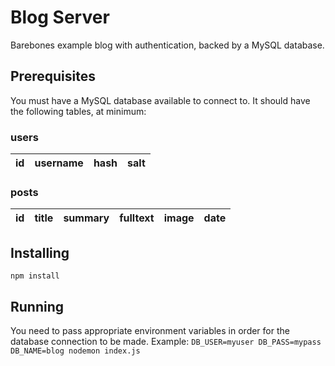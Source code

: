 # Blog Server
Barebones example blog with authentication, backed by a MySQL database.

## Prerequisites
You must have a MySQL database available to connect to. It should have the following tables, at minimum:

### users
| id  | username | hash    | salt    |
| --- | -------- | ------- | ----    |

### posts
| id  | title | summary | fulltext | image | date |
| --- | ----- | ------- | -------- | ----- | ---- |

## Installing
`npm install`

## Running
You need to pass appropriate environment variables in order for the database connection to be made. Example:
`DB_USER=myuser DB_PASS=mypass DB_NAME=blog nodemon index.js`
